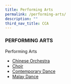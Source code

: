 ```yaml
---
title: Performing Arts
permalink: /performing-arts/
description: ""
third_nav_title: CCA
---
```

### PERFORMING ARTS

Performing Arts

*   [Chinese Orchestra](https://yunengpri.moe.edu.sg/chinese-orchestra/)
*   [Choir](https://yunengpri.moe.edu.sg/choir/)
*   [Contemporary Dance](https://yunengpri.moe.edu.sg/contemporary-dance/)
*   [Malay Dance](https://yunengpri.moe.edu.sg/malay-dance/)